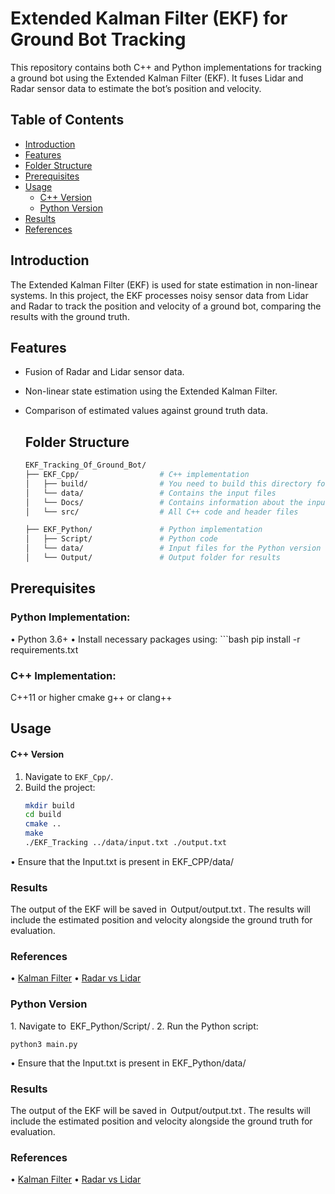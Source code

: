 # Extended Kalman Filter (EKF) for Ground Bot Tracking

This repository contains both C++ and Python implementations for tracking a ground bot using the Extended Kalman Filter (EKF). It fuses Lidar and Radar sensor data to estimate the bot’s position and velocity.

## Table of Contents
- [Introduction](#introduction)
- [Features](#features)
- [Folder Structure](#folder-structure)
- [Prerequisites](#prerequisites)
- [Usage](#usage)
  - [C++ Version](#cpp-version)
  - [Python Version](#python-version)
- [Results](#results)
- [References](#references)

## Introduction
The Extended Kalman Filter (EKF) is used for state estimation in non-linear systems. In this project, the EKF processes noisy sensor data from Lidar and Radar to track the position and velocity of a ground bot, comparing the results with the ground truth.

## Features
- Fusion of Radar and Lidar sensor data.
- Non-linear state estimation using the Extended Kalman Filter.
- Comparison of estimated values against ground truth data.

    ## Folder Structure
    ```bash
    EKF_Tracking_Of_Ground_Bot/
    ├── EKF_Cpp/                  # C++ implementation
    │   ├── build/                # You need to build this directory for compilation of all C++ files
    │   └── data/                 # Contains the input files
    │   └── Docs/                 # Contains information about the input and output files
    │   └── src/                  # All C++ code and header files
    
    ├── EKF_Python/               # Python implementation
    │   ├── Script/               # Python code
    │   └── data/                 # Input files for the Python version
    │   └── Output/               # Output folder for results
## Prerequisites

### Python Implementation:
•⁠  ⁠Python 3.6+
•⁠  ⁠Install necessary packages using:
    ```bash
    pip install -r requirements.txt


### C++ Implementation:
C++11 or higher
cmake
g++ or clang++

## Usage

#### C++ Version
1. Navigate to `EKF_Cpp/`.
2. Build the project:
   ```bash
   mkdir build
   cd build
   cmake ..
   make
   ./EKF_Tracking ../data/input.txt ./output.txt
•⁠  ⁠Ensure that the Input.txt is present in EKF_CPP/data/

### Results
The output of the EKF will be saved in ⁠ Output/output.txt ⁠. The results will include the estimated position and velocity alongside the ground truth for evaluation.

### References
•⁠  ⁠[Kalman Filter](https://en.wikipedia.org/wiki/Kalman_filter)
•⁠  ⁠[Radar vs Lidar](https://spectrum.ieee.org/radar-vs-lidar)

### Python Version
1.⁠ ⁠Navigate to ⁠ EKF_Python/Script/ ⁠.
2.⁠ ⁠Run the Python script:

    python3 main.py
•⁠  ⁠Ensure that the Input.txt is present in EKF_Python/data/

### Results
The output of the EKF will be saved in ⁠ Output/output.txt ⁠. The results will include the estimated position and velocity alongside the ground truth for evaluation.

### References
•⁠  ⁠[Kalman Filter](https://en.wikipedia.org/wiki/Kalman_filter)
•⁠  ⁠[Radar vs Lidar](https://spectrum.ieee.org/radar-vs-lidar)
